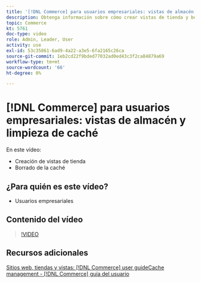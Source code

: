 ```yaml
---
title: '[!DNL Commerce] para usuarios empresariales: vistas de almacén y limpieza de caché'
description: Obtenga información sobre cómo crear vistas de tienda y borrar la caché.
topic: Commerce
kt: 5761
doc-type: video
role: Admin, Leader, User
activity: use
exl-id: 53c35861-6ad9-4a22-a3e5-6fa2165c26ca
source-git-commit: 1eb2cd22f9bded77032ad0ed43c3f2ca84879a69
workflow-type: tm+mt
source-wordcount: '66'
ht-degree: 0%

---
```


# [!DNL Commerce] para usuarios empresariales: vistas de almacén y limpieza de caché

En este vídeo:

- Creación de vistas de tienda
- Borrado de la caché

## ¿Para quién es este vídeo?

- Usuarios empresariales

## Contenido del vídeo

>[!VIDEO](https://video.tv.adobe.com/v/35946?quality=12&learn=on)

## Recursos adicionales

[Sitios web, tiendas y vistas:  [!DNL Commerce] user ](https://docs.magento.com/user-guide/stores/websites-stores-views.html)
[guideCache management - [!DNL Commerce] guía del usuario](https://docs.magento.com/user-guide/system/cache-management.html)
